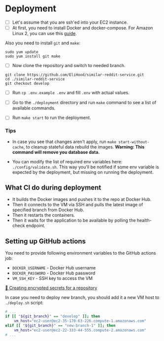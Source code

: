 # Deployment

- [ ] Let's assume that you are ssh'ed into your EC2 instance.
- [ ] At first, you need to install Docker and docker-compose. For Amazon Linux 2, you can use this [guide](https://www.cyberciti.biz/faq/how-to-install-docker-on-amazon-linux-2/).

Also you need to install `git` and `make`:

```
sudo yum update
sudo yum install git make
```

- [ ] Now clone the repository and switch to needed branch.

```
git clone https://github.com/EliHood/similar-reddit-service.git
cd ./similar-reddit-service
git checkout develop
```

- [ ] Run `cp .env.example .env` and fill `.env` with actual values.

- [ ] Go to the `./deployment` directory and run `make` command to see a list of available commands.

- [ ] Run `make start` to run the deployment.

### Tips

- In case you see that changes aren't apply, run `make start-without-cache`, to cleanup stateful data rebuild the images. **Warning: This command will remove you database data.**

- You can modify the list of required env variables here: `./config/validate.sh`. This way you'll be notified if some env variable is expected by the deployment, but missing on running the deployment.

## What CI do during deployment

- It builds the Docker images and pushes it to the repo at Docker Hub.
- Then it connects to the VM via SSH and pulls the latest image of specified branch from Docker Hub.
- Then it restarts the containers.
- Then it waits for the application to be available by polling the health-check endpoint.

## Setting up GitHub actions

You need to provide following environment variables to the GitHub actions job:

- `DOCKER_USERNAME` - Docker Hub username
- `DOCKER_PASSWORD` - Docker Hub password
- `VM_SSH_KEY` - SSH key to access the VM

[📘 Creating encrypted secrets for a repository](https://docs.github.com/en/actions/security-guides/encrypted-secrets#creating-encrypted-secrets-for-a-repository)

In case you need to deploy new branch, you should add it a new VM host to `./deploy.sh` script:

```bash
# ...
if [[ "${git_branch}" == "develop" ]]; then
	vm_host="ec2-user@ec2-35-170-63-226.compute-1.amazonaws.com"
elif [[ "${git_branch}" == "new-branch-1" ]]; then
	vm_host="ec2-user@ec2-22-333-44-555.compute-2.amazonaws.com"
# ...
```
